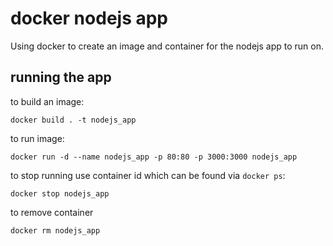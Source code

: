 # docker nodejs app

Using docker to create an image and container for the nodejs app to run on.

## running the app

to build an image:
```
docker build . -t nodejs_app
```
to run image:
```
docker run -d --name nodejs_app -p 80:80 -p 3000:3000 nodejs_app
```
to stop running use container id which can be found via `docker ps`:
```
docker stop nodejs_app
```
to remove container
```
docker rm nodejs_app
```
